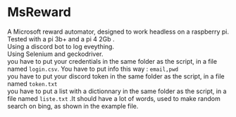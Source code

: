 #  MsReward


A Microsoft reward automator, designed to work headless on a raspberry pi. Tested with a pi 3b+ and a pi 4 2Gb .  
Using a discord bot to log eveything.  
Using Selenium and geckodriver.  
you have to put your credentials in the same folder as the script, in a file named `login.csv`. You have to put info this way : `email,pwd`   
you have to put your discord token in the same folder as the script, in a file named `token.txt`   
you have to put a list with a dictionnary in the same folder as the script, in a file named  `liste.txt`  .It should have a lot of words, used to make random search on bing, as shown in the example file.  
